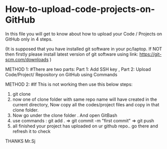 # How-to-upload-code-projects-on-GitHub
In this file you will get to know about how to upload your Code / Projects on GitHub only in 4 steps.

(It is supposed that you have installed git software in your
pc/laptop. If NOT then firstly please install latest version of
git software using link: https://git-scm.com/downloads )

METHOD 1: #There are two parts:
Part 1: Add SSH key ,
Part 2: Upload Code/Project/ Repository on GitHub using Commands

METHOD 2: #If This is not working then use this below steps:
1. git clone <repo-url>
2. now one of clone folder with same repo name will have created in the current directory, Now copy all the codes/project files and copy in that clone folder.
3. Now go under the clone folder . And open GitBash
4. use commands : git add . => git commit -m "first commit" => git push
5. all finished your project has uploaded on ur github repo.. go there and refresh it to check
  
  THANKS
  Mr.Sj
